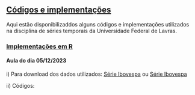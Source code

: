 ## [Códigos e implementações](#)

Aqui estão disponibilizaddos alguns códigos e implementações utilizados na disciplina de séries temporais da Universidade Federal de Lavras.


### [Implementações em R](#)

#### Aula do dia 05/12/2023

i) Para download dos dados utilizados: 
[Série Ibovespa](https://raw.githubusercontent.com/Luizpala/series_temporais/main/dados/%5EBVSP.csv) ou [Série Ibovespa](https://downgit.github.io/#/home?url=https://github.com/Luizpala/series_temporais/blob/main/dados/^BVSP.csv) 

ii) Códigos: 





